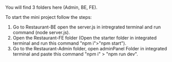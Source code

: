 You will find 3 folders here (Admin, BE, FE).

To start the mini project follow the steps:

1. Go to Restaurant-BE open the server.js in intregrated terminal and run command (node server.js).
2. Open the Restaurant-FE folder (Open the starter folder in integrated terminal and run this command "npm i">"npm start").
3. Go to the Restaurant-Admin folder, open adminPanel Folder in integrated terminal and paste this command "npm i" > "npm run dev".
